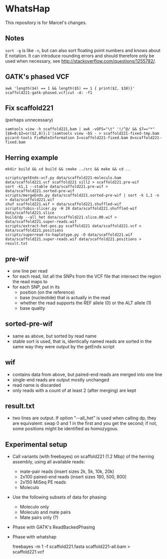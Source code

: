 WhatsHap
========

This repository is for Marcel's changes.


Notes
-----

`sort -g` is like `-n`, but can also sort floating point numbers and knows about
E notation. It can introduce rounding errors and should therefore only be used
when necessary, see <http://stackoverflow.com/questions/1255782/>.


GATK's phased VCF
-----------------

	awk 'length($4) == 1 && length($5) == 1 { print($2, $10)}' scaffold221-gatk-phased.vcf|cut -d: -f1


Fix scaffold221
---------------

(perhaps unnecessary)

	samtools view -h scaffold221.bam | awk -vOFS="\t" '!/^@/ && $7=="*"{$8=0;$2=or($2,8)};1'|samtools view -bS - > scaffold221-fixed-tmp.bam
	picard-tools FixMateInformation I=scaffold221-fixed.bam O=scaffold221-fixed.bam


Herring example
---------------

	mkdir build && cd build && cmake ../src && make && cd ..

	scripts/getEnds-vcf.py data/scaffold221-moleculo.bam data/scaffold221.vcf scaffold221 sill2 > scaffold221.pre-wif
	sort -k1,1 --stable data/scaffold221.pre-wif > data/scaffold221.sorted-pre-wif
	scripts/mergeEnds.py data/scaffold221.sorted-pre-wif | sort -k 1,1 -n > data/scaffold221.wif
	shuf scaffold221.wif > data/scaffold221.shuffled-wif
	scripts/tobis-slicer.py -H 20 data/scaffold221.shuffled-wif data/scaffold221.slice
	build/dp --all_het data/scaffold221.slice.00.wif > data/scaffold221.super-reads.wif
	scripts/extract-het-pos.py scaffold221 data/scaffold221.vcf > data/scaffold221.positions
	scripts/superread-to-haplotype.py -O data/scaffold221.wif data/scaffold221.super-reads.wif data/scaffold221.positions > result.txt


pre-wif
-------

* one line per read
* for each read, list all the SNPs from the VCF file that intersect the region the read maps to
* for each SNP, put in its
    * position (on the reference)
    * base (nucleotide) that is actually in the read
    * whether the read supports the REF allele (0) or the ALT allele (1)
    * base quality

sorted-pre-wif
--------------

* same as above, but sorted by read name
* stable sort is used, that is, identically named reads are sorted in the same way they were
  output by the getEnds script

wif
---

* contains data from above, but paired-end reads are merged into one line
* single-end reads are output mostly unchanged
* read name is discarded
* only reads with a count of at least 2 (after merging) are kept


result.txt
----------

* two lines are output. If option "--all_het" is used when calling dp, they are equivalent: swap 0 and 1 in the first and you get the second; if not, some positions might be identified as homozygous.


Experimental setup
------------------

* Call variants (with freebayes) on scaffold221 (1.2 Mbp) of the herring assembly, using all available reads:
	* mate-pair reads (insert sizes 2k, 5k, 10k, 20k)
	* 2x100 paired-end reads (insert sizes 180, 500, 800)
	* 2x150 MiSeq PE reads
	* Moleculo
* Use the following subsets of data for phasing:
	* Moleculo only
	* Moleculo and mate pairs
	* Mate pairs only (?)
* Phase with GATK's ReadBackedPhasing
* Phase with whatshap

	freebayes -m 1 -f scaffold221.fasta scaffold221-all.bam > scaffold221.vcf
